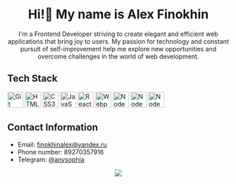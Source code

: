 <!-- Заголовок профиля -->
<h1 align="center">Hi!👋 My name is Alex Finokhin</h1>

<!-- Описание профиля -->
<p align="center">
  I'm a Frontend Developer striving to create elegant and efficient web applications that bring joy to users. My passion for technology and constant pursuit of self-improvement help me explore new opportunities and overcome challenges in the world of web development.
</p>

<!-- Стек технологий -->
## Tech Stack
<p align="left">
<a href="https://git-scm.com/" target="_blank" rel="noreferrer"><img src="https://raw.githubusercontent.com/danielcranney/readme-generator/main/public/icons/skills/git-colored.svg" width="36" height="36" alt="Git" /></a>
<a href="https://developer.mozilla.org/en-US/docs/Glossary/HTML5" target="_blank" rel="noreferrer"><img src="https://raw.githubusercontent.com/danielcranney/readme-generator/main/public/icons/skills/html5-colored.svg" width="36" height="36" alt="HTML5" /></a>
<a href="https://www.w3.org/TR/CSS/#css" target="_blank" rel="noreferrer"><img src="https://raw.githubusercontent.com/danielcranney/readme-generator/main/public/icons/skills/css3-colored.svg" width="36" height="36" alt="CSS3" /></a>
<a href="https://developer.mozilla.org/en-US/docs/Web/JavaScript" target="_blank" rel="noreferrer"><img src="https://raw.githubusercontent.com/danielcranney/readme-generator/main/public/icons/skills/javascript-colored.svg" width="36" height="36" alt="JavaScript" /></a>
<a href="https://reactjs.org/" target="_blank" rel="noreferrer"><img src="https://raw.githubusercontent.com/danielcranney/readme-generator/main/public/icons/skills/react-colored.svg" width="36" height="36" alt="React" /></a>
<a href="https://webpack.js.org/" target="_blank" rel="noreferrer"><img src="https://raw.githubusercontent.com/danielcranney/readme-generator/main/public/icons/skills/webpack-colored.svg" width="36" height="36" alt="Webpack" /></a>
<a href="https://nodejs.org/en/" target="_blank" rel="noreferrer"><img src="https://raw.githubusercontent.com/danielcranney/readme-generator/main/public/icons/skills/nodejs-colored.svg" width="36" height="36" alt="NodeJS" /></a>
<a href="https://www.mongodb.com/" target="_blank" rel="noreferrer"><img src="https://raw.githubusercontent.com/danielcranney/readme-generator/main/public/icons/skills/mongodb-colored.svg" width="36" height="36" alt="NodeJS" /></a>
<a href="https://expressjs.com/en/" target="_blank" rel="noreferrer"><img src="https://raw.githubusercontent.com/danielcranney/readme-generator/main/public/icons/skills/express.svg" width="36" height="36" alt="NodeJS" /></a>
</p>

<!-- Связь -->
## Contact Information

- Email: finokhinalex@yandex.ru
- Phone number: 89270357916
- Telegram: [@anysophia](https://t.me/anysophia)

<!-- Анимированные иконки контактов -->

<p align="center">
  <a href="mailto:finokhinalex@yandex.ru" target="_blank">
     <img src="https://img.shields.io/badge/-Email-D14836?style=for-the-badge&logo=yandex&logoColor=white">
  </a>

